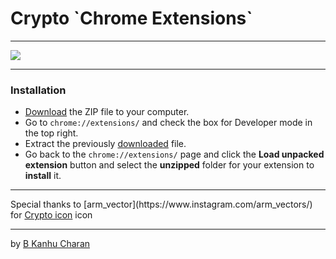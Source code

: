<div style="text-align:center">
<img src="" />
</div>

<h1> Crypto `Chrome Extensions`</h1>
<hr>
<img src="screenshot.png" />
<hr>
<h3>Installation</h3>

  - [Download](https://github.com/bkanhu/crypto/archive/master.zip) the ZIP file to your computer.
  - Go to ```chrome://extensions/``` and check the box for Developer mode in the top right.
  - Extract the previously [downloaded](https://github.com/bkanhu/crypto/archive/master.zip) file.
  - Go back to the ```chrome://extensions/``` page and click the **Load unpacked extension** button and select the **unzipped** folder for your extension to **install** it.
  
<!-- From Chrome Web Store: [Crypto Download]() -->
<hr>
Special thanks to [arm_vector](https://www.instagram.com/arm_vectors/) for <a target="_blank" href="">Crypto icon</a> icon
<hr>

by [B Kanhu Charan](https://kanhucharan.me/)

